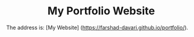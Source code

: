 <h1 align="center"> My Portfolio Website </h1>
</hr>

The address is: [My Website] (https://farshad-davari.github.io/portfolio/).